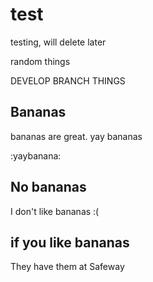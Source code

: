 # test
testing, will delete later


random things

DEVELOP BRANCH THINGS

## Bananas

bananas are great. yay bananas

:yaybanana:

## No bananas

I don't like bananas :(

## if you like bananas

They have them at Safeway
